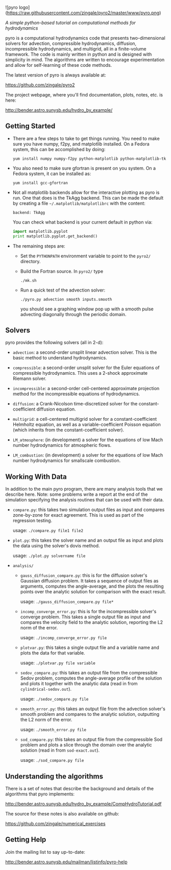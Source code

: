 ![pyro logo]
(https://raw.githubusercontent.com/zingale/pyro2/master/www/pyro.png)

*A simple python-based tutorial on computational methods for hydrodynamics*


pyro is a computational hydrodynamics code that presents
two-dimensional solvers for advection, compressible hydrodynamics,
diffusion, incompressible hydrodynamics, and multigrid, all in a
finite-volume framework.  The code is mainly written in python and is
designed with simplicity in mind.  The algorithms are written to
encourage experimentation and allow for self-learning of these code
methods.

The latest version of pyro is always available at:

https://github.com/zingale/pyro2

The project webpage, where you'll find documentation, plots, notes,
etc. is here:

http://bender.astro.sunysb.edu/hydro_by_example/


## Getting Started

  - There are a few steps to take to get things running. You need to
     make sure you have numpy, f2py, and matplotlib installed. On a
     Fedora system, this can be accomplished by doing:

       `yum install numpy numpy-f2py python-matplotlib python-matplotlib-tk`

  - You also need to make sure gfortran is present on you system. On
     a Fedora system, it can be installed as: 

       `yum install gcc-gfortran` 

  - Not all matplotlib backends allow for the interactive plotting as
     pyro is run. One that does is the TkAgg backend. This can be made
     the default by creating a file `~/.matplotlib/matplotlibrc` with
     the content:

       `backend: TkAgg`

     You can check what backend is your current default in python via: 

       ```python
       import matplotlib.pyplot 
       print matplotlib.pyplot.get_backend() 
       ```

  - The remaining steps are: 

      * Set the `PYTHONPATH` environment variable to point to the `pyro2/`
        directory.

      * Build the Fortran source. In `pyro2/` type 

          `./mk.sh` 

      * Run a quick test of the advection solver: 

          `./pyro.py advection smooth inputs.smooth` 

        you should see a graphing window pop up with a smooth pulse
        advecting diagonally through the periodic domain.


## Solvers

pyro provides the following solvers (all in 2-d):

  - `advection`: a second-order unsplit linear advection solver.  This
    is the basic method to understand hydrodynamics.

  - `compressible`: a second-order unsplit solver for the Euler
    equations of compressible hydrodynamics.  This uses a 2-shock
    approximate Riemann solver.

  - `incompressible`: a second-order cell-centered approximate
    projection method for the incompressible equations of
    hydrodynamics.

  - `diffusion`: a Crank-Nicolson time-discretized solver for the
    constant-coefficient diffusion equation.

  - `multigrid`: a cell-centered multigrid solver for a
    constant-coefficient Helmholtz equation, as well as a
    variable-coefficient Poisson equation (which inherits from the
    constant-coefficient solver).

  - `LM_atmosphere`: (in development) a solver for the equations of 
    low Mach number hydrodynamics for atmospheric flows.

  - `LM_combustion`: (in development) a solver for the equations of
    low Mach number hydrodynamics for smallscale combustion.


## Working With Data

In addition to the main pyro program, there are many analysis tools
that we describe here. Note: some problems write a report at the end
of the simulation specifying the analysis routines that can be used
with their data.

  - `compare.py`: this takes two simulation output files as input and
    compares zone-by-zone for exact agreement. This is used as part of
    the regression testing.

      usage: `./compare.py file1 file2`

  - `plot.py`: this takes the solver name and an output file as input
    and plots the data using the solver's dovis method.

      usage: `./plot.py solvername file`

  - `analysis/`

      * `gauss_diffusion_compare.py`: this is for the diffusion solver's
        Gaussian diffusion problem. It takes a sequence of output
        files as arguments, computes the angle-average, and the plots
        the resulting points over the analytic solution for comparison
        with the exact result.

          usage: `./gauss_diffusion_compare.py file*`

      * `incomp_converge_error.py`: this is for the incompressible
        solver's converge problem. This takes a single output file as
        input and compares the velocity field to the analytic
        solution, reporting the L2 norm of the error.

          usage: `./incomp_converge_error.py file`

      * `plotvar.py`: this takes a single output file and a variable
        name and plots the data for that variable.

          usage: `./plotvar.py file variable`

      * `sedov_compare.py`: this takes an output file from the
        compressible Sedov problem, computes the angle-average profile
        of the solution and plots it together with the analytic data
        (read in from `cylindrical-sedov.out`).

          usage: `./sedov_compare.py file`

      * `smooth_error.py`: this takes an output file from the advection
        solver's smooth problem and compares to the analytic solution,
        outputting the L2 norm of the error.

          usage: `./smooth_error.py file`

      * `sod_compare.py`: this takes an output file from the
        compressible Sod problem and plots a slice through the domain
        over the analytic solution (read in from `sod-exact.out`).

          usage: `./sod_compare.py file`


## Understanding the algorithms

  There is a set of notes that describe the background and details of the
  algorithms that pyro implements:

  http://bender.astro.sunysb.edu/hydro_by_example/CompHydroTutorial.pdf

  The source for these notes is also available on github:

  https://github.com/zingale/numerical_exercises


## Getting Help

  Join the mailing list to say up-to-date:

  http://bender.astro.sunysb.edu/mailman/listinfo/pyro-help

